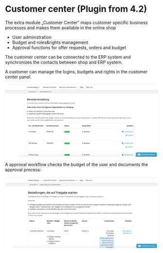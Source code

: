 # Customer center (Plugin from 4.2) 

The extra module „Customer Center“ maps customer specific business processes and makes them available in the online shop

  - User administration 
  - Budget and roles\&rights management
  - Approval functions for offer requests, orders and budget

The customer center can be connected to the ERP system and synchronizes the contacts between shop and ERP system.

A customer can manage the logins, budgets and rights in the customer center panel.

![](img/customer_center.png)

A approval workflow checks the budget of the user and documents the approval process:

![](img/customer_center_approval.png)
